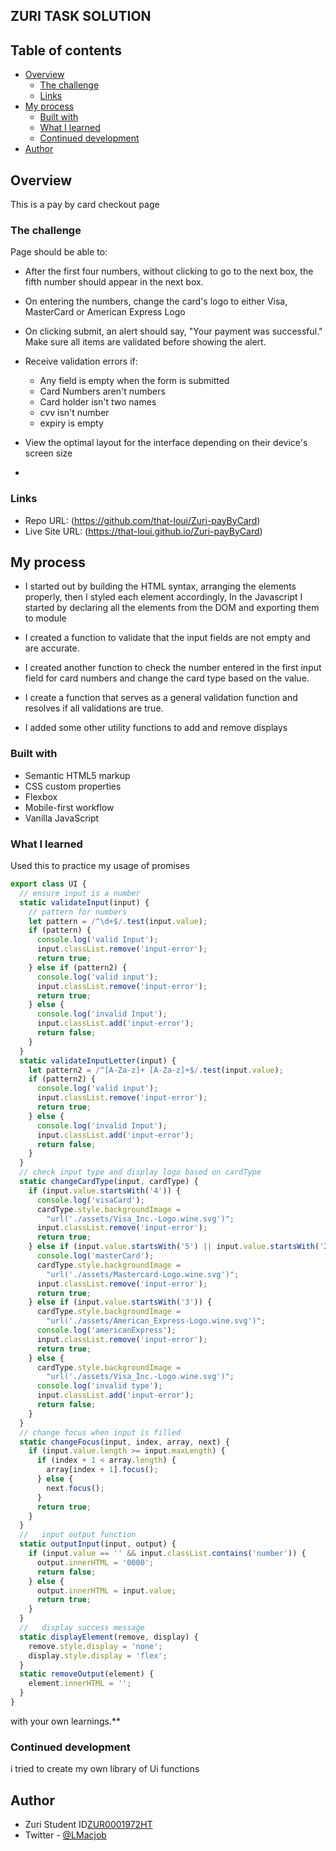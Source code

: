 ## ZURI TASK SOLUTION

## Table of contents

- [Overview](#overview)
  - [The challenge](#the-challenge)
  - [Links](#links)
- [My process](#my-process)
  - [Built with](#built-with)
  - [What I learned](#what-i-learned)
  - [Continued development](#continued-development)
- [Author](#author)

## Overview

This is a pay by card checkout page

### The challenge

Page should be able to:

- After the first four numbers, without clicking to go to the next box, the fifth number should appear in the next box.
- On entering the numbers, change the card's logo to either Visa, MasterCard or American Express Logo
- On clicking submit, an alert should say, "Your payment was successful." Make sure all items are validated before showing the alert.

- Receive validation errors if:

  - Any field is empty when the form is submitted
  - Card Numbers aren't numbers
  - Card holder isn't two names
  - cvv isn't number
  - expiry is empty

- View the optimal layout for the interface depending on their device's screen size
-

### Links

- Repo URL: (https://github.com/that-loui/Zuri-payByCard)
- Live Site URL: (https://that-loui.github.io/Zuri-payByCard)

## My process

- I started out by building the HTML syntax, arranging the elements properly, then I styled each element accordingly,
  In the Javascript I started by declaring all the elements from the DOM and exporting them to module
- I created a function to validate that the input fields are not empty and are accurate.
- I created another function to check the number entered in the first input field for card numbers and change the card type based on the value.
- I create a function that serves as a general validation function and resolves if all validations are true.

- I added some other utility functions to add and remove displays

### Built with

- Semantic HTML5 markup
- CSS custom properties
- Flexbox
- Mobile-first workflow
- Vanilla JavaScript

### What I learned

Used this to practice my usage of promises

```js
export class UI {
  // ensure input is a number
  static validateInput(input) {
    // pattern for numbers
    let pattern = /^\d+$/.test(input.value);
    if (pattern) {
      console.log('valid Input');
      input.classList.remove('input-error');
      return true;
    } else if (pattern2) {
      console.log('valid input');
      input.classList.remove('input-error');
      return true;
    } else {
      console.log('invalid Input');
      input.classList.add('input-error');
      return false;
    }
  }
  static validateInputLetter(input) {
    let pattern2 = /^[A-Za-z]+ [A-Za-z]+$/.test(input.value);
    if (pattern2) {
      console.log('valid input');
      input.classList.remove('input-error');
      return true;
    } else {
      console.log('invalid Input');
      input.classList.add('input-error');
      return false;
    }
  }
  // check input type and display logo based on cardType
  static changeCardType(input, cardType) {
    if (input.value.startsWith('4')) {
      console.log('visaCard');
      cardType.style.backgroundImage =
        "url('./assets/Visa_Inc.-Logo.wine.svg')";
      input.classList.remove('input-error');
      return true;
    } else if (input.value.startsWith('5') || input.value.startsWith('2')) {
      console.log('masterCard');
      cardType.style.backgroundImage =
        "url('./assets/Mastercard-Logo.wine.svg')";
      input.classList.remove('input-error');
      return true;
    } else if (input.value.startsWith('3')) {
      cardType.style.backgroundImage =
        "url('./assets/American_Express-Logo.wine.svg')";
      console.log('americanExpress');
      input.classList.remove('input-error');
      return true;
    } else {
      cardType.style.backgroundImage =
        "url('./assets/Visa_Inc.-Logo.wine.svg')";
      console.log('invalid type');
      input.classList.add('input-error');
      return false;
    }
  }
  // change focus when input is filled
  static changeFocus(input, index, array, next) {
    if (input.value.length >= input.maxLength) {
      if (index + 1 < array.length) {
        array[index + 1].focus();
      } else {
        next.focus();
      }
      return true;
    }
  }
  //   input output function
  static outputInput(input, output) {
    if (input.value == '' && input.classList.contains('number')) {
      output.innerHTML = '0000';
      return false;
    } else {
      output.innerHTML = input.value;
      return true;
    }
  }
  //   display success message
  static displayElement(remove, display) {
    remove.style.display = 'none';
    display.style.display = 'flex';
  }
  static removeOutput(element) {
    element.innerHTML = '';
  }
}
```

with your own learnings.\*\*

### Continued development

i tried to create my own library of Ui functions

## Author

- Zuri Student ID[ZUR0001972HT](https://cdt.zuriboard.com/user/profile/197)
- Twitter - [@LMacjob](https://www.twitter.com/LMacjob)
